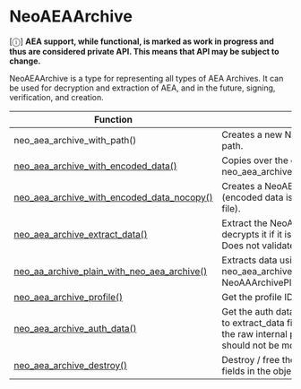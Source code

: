 # NeoAEAArchive

[ⓘ] **AEA support, while functional, is marked as work in progress and thus are considered private API. This means that API may be subject to change.**

NeoAEAArchive is a type for representing all types of AEA Archives. It can be used for decryption and extraction of AEA, and in the future, signing, verification, and creation.

| Function      | Notes      |
| ------------- | ------------- |
| neo_aea_archive_with_path() | Creates a new NeoAEAArchive from the file at path. |
| [neo_aea_archive_with_encoded_data()](func/neo_aea_archive_with_encoded_data.md) | Copies over the encoded data and calls neo_aea_archive_with_encoded_data_nocopy. |
| [neo_aea_archive_with_encoded_data_nocopy()](func/neo_aea_archive_with_encoded_data_nocopy.md) | Creates a NeoAEAArchive from encoded data (encoded data is a buffer of the actual .aea file). |
| [neo_aea_archive_extract_data()](func/neo_aea_archive_extract_data.md) | Extract the NeoAEAArchive data, and decrypts it if it is a AEA using decryption. Does not validate signing info. |
| [neo_aa_archive_plain_with_neo_aea_archive()](func/neo_aa_archive_plain_with_neo_aea_archive.md) | Extracts data using neo_aea_archive_extract_data() and makes a NeoAAArchivePlain from it. |
| [neo_aea_archive_profile()](func/neo_aea_archive_profile.md) | Get the profile ID of the AEA. |
| [neo_aea_archive_auth_data()](func/neo_aea_archive_auth_data.md) | Get the auth data of the AEA (may need a call to extract_data first to decrypt it). This returns the raw internal pointer of the struct so it should not be modified. |
| [neo_aea_archive_destroy()](func/neo_aea_archive_destroy.md) | Destroy / free the NeoAEAArchive and all fields in the object. |
